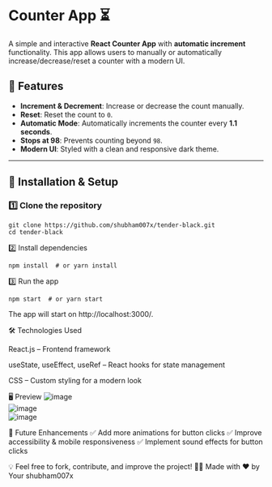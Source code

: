 # Counter App ⏳

A simple and interactive **React Counter App** with **automatic increment** functionality. This app allows users to manually or automatically increase/decrease/reset a counter with a modern UI.

## 🌟 Features
- **Increment & Decrement**: Increase or decrease the count manually.
- **Reset**: Reset the count to `0`.
- **Automatic Mode**: Automatically increments the counter every **1.1 seconds**.
- **Stops at 98**: Prevents counting beyond `98`.
- **Modern UI**: Styled with a clean and responsive dark theme.

---

## 🚀 Installation & Setup
### **1️⃣ Clone the repository**
```
git clone https://github.com/shubham007x/tender-black.git
cd tender-black
```
2️⃣ Install dependencies
```
npm install  # or yarn install
```
3️⃣ Run the app
```
npm start  # or yarn start
```
The app will start on http://localhost:3000/.  

🛠️ Technologies Used  

React.js – Frontend framework  

useState, useEffect, useRef – React hooks for state management  

CSS – Custom styling for a modern look  

🖥️ Preview
![image](https://github.com/user-attachments/assets/5141050b-5560-4959-9e52-89f875e63c79)  
![image](https://github.com/user-attachments/assets/f7ac5b58-1b4b-4811-9396-e776963e89c6)  
![image](https://github.com/user-attachments/assets/35fbc32f-2661-4f96-964f-6a14f450ad91)

📌 Future Enhancements
✅ Add more animations for button clicks
✅ Improve accessibility & mobile responsiveness
✅ Implement sound effects for button clicks


💡 Feel free to fork, contribute, and improve the project!
👨‍💻 Made with ❤️ by Your shubham007x



